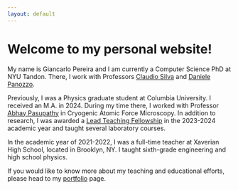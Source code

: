 ```yaml
---
layout: default
---
```


# Welcome to my personal website!

My name is Giancarlo Pereira and I am currently a Computer Science PhD at NYU Tandon.
There, I work with Professors [Claudio Silva](https://ctsilva.github.io) and [Daniele Panozzo](https://cims.nyu.edu/gcl/daniele.html).

Previously, I was a Physics graduate student at Columbia University.
I received an M.A. in 2024.
During my time there, I worked with Professor [Abhay Pasupathy](https://anp-lab.physics.columbia.edu) in Cryogenic Atomic Force Microscopy.
In addition to research, I was awarded a [Lead Teaching Fellowship](https://ctl.columbia.edu/graduate-instructors/opportunities-for-graduate-students/lead-teaching-fellows/) in the 2023-2024 academic year and taught several laboratory courses.

In the academic year of 2021-2022, I was a full-time teacher at Xaverian High School, located in Brooklyn, NY.
I taught sixth-grade engineering and high school physics.

If you would like to know more about my teaching and educational efforts, please head to my [portfolio](./teaching-portfolio.html) page.


